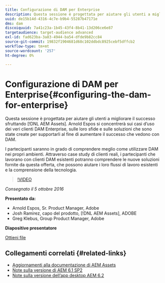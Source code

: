 ```yaml
---
title: Configurazione di DAM per Enterprise
description: Questa sessione è progettata per aiutare gli utenti a migliorare il successo sfruttando AEM Assets. Arnold Espos si concentrerà sui casi d’uso dei veri clienti DAM Enterprise, sulle loro sfide e sulle soluzioni che sono state create per supportarli al fine di aumentare il successo che vedono con DAM.   I partecipanti saranno in grado di comprendere meglio come utilizzare DAM nei propri ambienti. Attraverso case study di clienti reali, i partecipanti che lavorano con clienti DAM esistenti potranno comprendere le nuove soluzioni fornite da questa offerta, che possono aiutare i loro flussi di lavoro esistenti e la comprensione della tecnologia.
uuid: de15b14d-4316-4c7e-b9b4-55287b47171e
dms: dam
discoiquuid: 7a41c23a-1b45-43f4-8b41-13d206ce6e87
targetaudience: target-audience advanced
exl-id: fad623ba-3a83-4944-ba54-dfde9b82cc84
source-git-commit: 19832f1904681d68c102ddbdc8925cebf5dffcb2
workflow-type: tm+mt
source-wordcount: '257'
ht-degree: 0%

---
```


# Configurazione di DAM per Enterprise{#configuring-the-dam-for-enterprise}

Questa sessione è progettata per aiutare gli utenti a migliorare il successo sfruttando [!DNL AEM Assets]. Arnold Espos si concentrerà sui casi d’uso dei veri clienti DAM Enterprise, sulle loro sfide e sulle soluzioni che sono state create per supportarli al fine di aumentare il successo che vedono con DAM.

I partecipanti saranno in grado di comprendere meglio come utilizzare DAM nei propri ambienti. Attraverso case study di clienti reali, i partecipanti che lavorano con clienti DAM esistenti potranno comprendere le nuove soluzioni fornite da questa offerta, che possono aiutare i loro flussi di lavoro esistenti e la comprensione della tecnologia.

>[!VIDEO](https://video.tv.adobe.com/v/19298/?quality=9)

*Consegnato il 5 ottobre 2016*

**Presentato da:**

* Arnold Espos, Sr. Product Manager, Adobe
* Josh Ramirez, capo del prodotto, [!DNL AEM Assets], ADOBE
* Greg Klebus, Group Product Manager, Adobe

**Diapositive presentatore**

[Ottieni file](assets/assets-webinar-oct5final.pdf)

## Collegamenti correlati {#related-links}

* [Aggiornamenti alla documentazione di AEM Assets](https://docs.adobe.com/content/docs/en/aem/recent-documentation-updates.html)
* [Note sulla versione di AEM 6.1 SP2](https://docs.adobe.com/docs/en/aem/6-1/release-notes-sp2.html)
* [Note sulla versione dell’app desktop AEM 6.2](https://docs.adobe.com/docs/en/aem/6-2/desktop-app-release-notes.html)